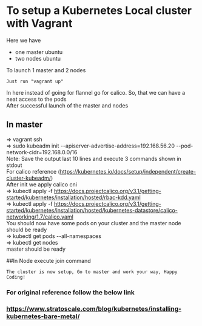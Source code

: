 # To setup a Kubernetes Local cluster with Vagrant

Here we have 
  * one master ubuntu <br />
  * two nodes ubuntu <br />

To launch 1 master and 2 nodes
```
Just run "vagrant up"
```
In here instead of going for flannel go for calico. So, that we can have a neat access to the pods <br />
After successful launch of the master and nodes <br />
## In master
=> vagrant ssh <br />
=> sudo kubeadm init --apiserver-advertise-address=192.168.56.20 --pod-network-cidr=192.168.0.0/16 <br />
Note: Save the output last 10 lines and execute 3 commands shown in stdout <br />
For calico reference (https://kubernetes.io/docs/setup/independent/create-cluster-kubeadm/) <br />
After init we apply calico cni <br />
=> kubectl apply -f https://docs.projectcalico.org/v3.1/getting-started/kubernetes/installation/hosted/rbac-kdd.yaml <br />
=> kubectl apply -f https://docs.projectcalico.org/v3.1/getting-started/kubernetes/installation/hosted/kubernetes-datastore/calico-networking/1.7/calico.yaml <br />
You should now have some pods on your cluster and the master node should be ready <br />
=> kubectl get pods --all-namespaces <br />
=> kubectl get nodes <br />
master should be ready <br />

##In Node
execute join command 
```
The cluster is now setup, Go to master and work your way, Happy Coding!
```
### For original reference follow the below link 
### https://www.stratoscale.com/blog/kubernetes/installing-kubernetes-bare-metal/

